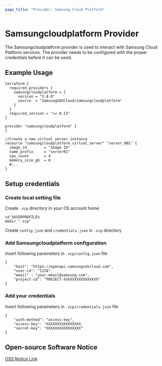 ```yaml
---
page_title: "Provider: Samsung Cloud Platform"
---
```


# Samsungcloudplatform Provider

The Samsungcloudplatform provider is used to interact with Samsung Cloud Platform services.
The provider needs to be configured with the proper credentials before it can be used.


## Example Usage
```hcl
terraform {
  required_providers {
    samsungcloudplatform = {
      version = "3.8.0"
      source  = "SamsungSDSCloud/samsungcloudplatform"
    }
  }
  required_version = ">= 0.13"
}

provider "samsungcloudplatform" {
}

//Create a new virtual server instance
resource "samsungcloudplatform_virtual_server" "server_001" {
  image_id        = "Image ID"
  name_prefix     = "server01"
  cpu_count       = 4
  memory_size_gb  = 8
  #...
}
```


## Setup credentials

### Create local setting file

Create `.scp` directory in your OS account home

```
cd %USERPROFILE%
mkdir ".scp"
```

Create `config.json` and `credentials.json` in `.scp` directory

### Add Samsungcloudplatform configuration

Insert following parameters in `.scp/config.json` file

```
{
    "host": "https://openapi.samsungsdscloud.com",
    "user-id": "1234",
    "email" : "your.email@samsung.com",
    "project-id": "PROJECT-XXXXXXXXXXXXXXXX"
}
```

### Add your credentials

Insert following parameters in `.scp/credentials.json` file

```
{
    "auth-method": "access-key",
    "access-key": "XXXXXXXXXXXXXXXX,
    "secret-key": "XXXXXXXXXXXXXXXX"
}
```

## Open-source Software Notice

[OSS Notice Link](https://github.com/SamsungSDSCloud/terraform-provider-samsungcloudplatform/blob/v3.8.0/OpenSourceNotice.docx)
